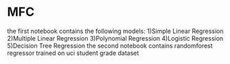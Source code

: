 # MFC

the first notebook contains the following models:
1)Simple Linear Regression
2)Multiple Linear Regression
3)Polynomial Regression
4)Logistic Regression
5)Decision Tree Regression
the second notebook contains randomforest regressor trained on uci student grade dataset
